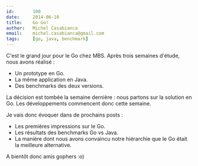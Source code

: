 ```yaml
---
id:       100
date:     2014-06-10
title:    Go Go!
author:   Michel Casabianca
email:    michel.casabianca@gmail.com
tags:     [go, java, benchmark]
---
```


C'est le grand jour pour le Go chez MBS. Après trois semaines d'étude, nous avons réalisé :

- Un prototype en Go.
- La même application en Java.
- Des benchmarks des deux versions.

La décision est tombée la semaine dernière : nous partons sur la solution en Go. Les développements commencent donc cette semaine.

Je vais donc évoquer dans de prochains posts :

- Les premières impressions sur le Go.
- Les résultats des benchmarks Go vs Java.
- La manière dont nous avons convaincu notre hiérarchie que le Go était la meilleure alternative.

A bientôt donc amis gophers :o)
